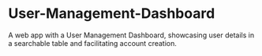 # User-Management-Dashboard
A  web app with a User Management Dashboard, showcasing user details in a searchable table and facilitating account creation.
